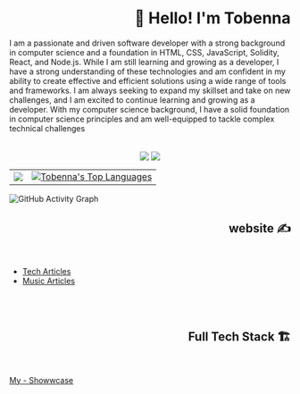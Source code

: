 <!-- Header -->
<h1 align="right" > 👋 Hello! I'm Tobenna </h1>
<p> I am a passionate and driven software developer with a strong background in computer science and a foundation in HTML, CSS, JavaScript, Solidity, React, and Node.js. While I am still learning and growing as a developer, I have a strong understanding of these technologies and am confident in my ability to create effective and efficient solutions using a wide range of tools and frameworks. I am always seeking to expand my skillset and take on new challenges, and I am excited to continue learning and growing as a developer. With my computer science background, I have a solid foundation in computer science principles and am well-equipped to tackle complex technical challenges</p>

<br />
<div align="center">
  <img align="center" src="https://img.shields.io/github/followers/tobezhanabi?label=Github&style=for-the-badge" />
  <img align="center" src="https://img.shields.io/twitter/follow/hanabiplug?label=Twitter&style=for-the-badge" />
</div>

<table align="center">
  <tr>
    <td align="left">
       <a href="http://www.github.com/tobezhanabi"><img src="https://github-readme-streak-stats.herokuapp.com/?user=tobezhanabi&background=0D1117&ring=22A2F2&fire=F28F16&currStreakNum=ffffff&currStreakLabel=F28F16&sideNums=ffffff&sideLabels=ffffff&dates=ffffff&hide_border=true" /></a>
    </td>
    <td align="right">
      <a href="https://github.com/tobezhanabi"><img alt="Tobenna's Top Languages" src="https://github-readme-stats.vercel.app/api/top-langs/?username=tobezhanabi&langs_count=10&count_private=true&layout=compact&theme=dracula&hide_border=true&bg_color=0D1117&exclude_repo=GameSellShop"/></a>
    </td>
  </tr>
</table>

![GitHub Activity Graph](https://github-readme-activity-graph.cyclic.app/graph?username=tobezhanabi&theme=redical&bg_color=0D1117&color=2793F2&line=F28F16&point=FFFFFF&hide_border=true)

<!-- Blogs -->
<h2 align="right"> website ✍️ </h2><br />
<ul>
  <li><a href="https://yashura.hashnode.dev/">Tech Articles</a></li>
  <li><a href="https://blog.ushiftmusic.com/">Music Articles</a></li>
</ul>

<br /><br />

<!-- Full Tech Stack -->
<h2 align="right"> Full Tech Stack 🏗️ </h2><br />


<a href="hhttps://www.showwcase.com/tobezhanabi"> My - Showwcase</a>


